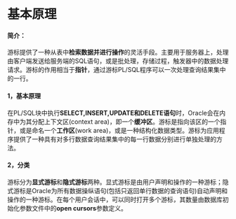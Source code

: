 # 基本原理
#### 简介：
游标提供了一种从表中**检索数据并进行操作**的灵活手段。主要用于服务器上，处理由客户端发送给服务端的SQL语句，或是批处理，存储过程，触发器中的数据处理请求。游标的作用相当于**指针**，通过游标PL/SQL程序可以一次处理查询结果集中的一行。

#### 1，基本原理

在PL/SQL块中执行**SELECT,INSERT,UPDATE和DELETE语句**时，Oracle会在内存中为其分配上下文区(context area)，即一个**缓冲区**。游标是指向该区的一个指针，或是命名一个**工作区**(work area)，或是一种结构化数据类型。游标为应用程序提供了一种具有对多行数据查询结果集中的每一行数据分别进行单独处理的方法。


#### 2，分类

游标分为**显式游标**和**隐式游标**两种。显式游标是由用户声明和操作的一种游标；隐式游标是Oracle为所有数据操纵语句(包括只返回单行数据的查询语句)自动声明和操作的一种游标。在每个用户会话中，可以同时打开多个游标，其数量由数据库初始化参数文件中的**open cursors**参数定义。

